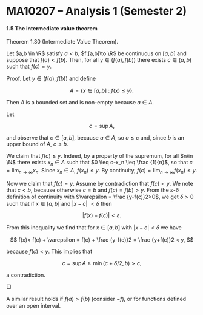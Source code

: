 MA10207 – Analysis 1 (Semester 2)
=================================

#### 1.5 The intermediate value theorem

Theorem 1.30 (Intermediate Value Theorem). 

Let $a,b \in \R$ satisfy $a<b$, $f:[a,b]\to \R$ be continuous on $[a,b]$ and suppose that $f(a) < f(b)$. Then, for all $y \in (f(a),f(b))$ there exists $c \in (a,b)$ such that $f(c)=y$.

Proof. Let $y \in (f(a),f(b))$ and deﬁne

$$ A = \{ x \in [a,b] \ : \ f(x) \leq y \} . $$

Then $A$ is a bounded set and is non-empty because $a\in A$.

Let

$$ c = \sup A , $$

and observe that $c\in [a,b]$, because $a\in A$, so $a\leq c$ and, since $b$ is an upper bound of $A$, $c \leq b$.

We claim that $f(c) \leq y$. Indeed, by a property of the supremum, for all $n\in \N$ there exists $x_n \in A$ such that $0 \leq c-x_n \leq \frac {1}{n}$, so that $c = \displaystyle \lim _{n\to \infty }x_n$. Since $x_n \in A$, $f(x_n) \leq y$. By continuity, $f(c) = \displaystyle \lim _{n\to \infty }f(x_n) \leq y$.

Now we claim that $f(c) = y$. Assume by contradiction that $f(c) < y$. We note that $c < b$, because otherwise $c=b$ and $f(c) = f(b) > y$. From the $\varepsilon$-$\delta$ deﬁnition of continuity with $\varepsilon = \frac {y-f(c)}2>0$, we get $\delta >0$ such that if $x\in [a,b]$ and $|x-c|\ < \delta$ then

$$ |f(x)-f(c)| < \varepsilon . $$

From this inequality we ﬁnd that for $x\in [a,b]$ with $|x-c|< \delta$ we have

$$ f(x)< f(c) + \varepsilon = f(c) + \frac {y-f(c)}2 = \frac {y+f(c)}2 < y, $$

because $f(c)<y$. This implies that

$$ c = \sup A \geq \min (c+\delta /2,b) > c, $$

a contradiction.

 □

A similar result holds if $f(a)>f(b)$ (consider $-f$), or for functions deﬁned over an open interval.